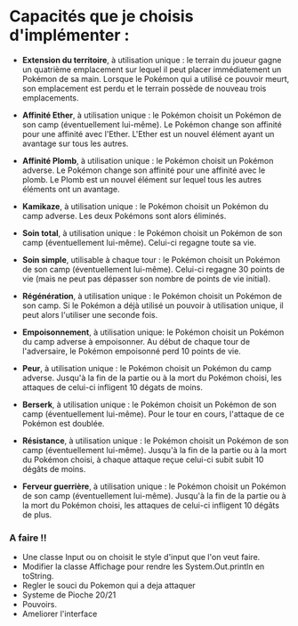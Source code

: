 # Capacités que je choisis d'implémenter : 

- **Extension du territoire**, à utilisation unique :  le terrain du joueur gagne un quatrième emplacement sur lequel il peut placer immédiatement un Pokémon de sa main. Lorsque le Pokémon qui a utilisé ce pouvoir meurt, son emplacement est perdu et le terrain possède de nouveau trois emplacements.

- **Affinité Ether**, à utilisation unique : le Pokémon choisit un Pokémon de son camp (éventuellement lui-même). Le Pokémon change son affinité pour une affinité avec l'Ether. L'Ether est un nouvel élément ayant un avantage sur tous les autres.

- **Affinité Plomb**, à utilisation unique : le Pokémon choisit un Pokémon adverse. Le Pokémon change son affinité pour une affinité avec le plomb. Le Plomb est un nouvel élément sur lequel tous les autres éléments ont un avantage.

- **Kamikaze**, à utilisation unique : le Pokémon choisit un Pokémon du camp adverse. Les deux Pokémons sont alors éliminés.

- **Soin total**, à utilisation unique : le Pokémon choisit un Pokémon de son camp (éventuellement lui-même). Celui-ci regagne toute sa vie.

- **Soin simple**, utilisable à chaque tour : le Pokémon choisit un Pokémon de son camp (éventuellement lui-même). Celui-ci regagne 30 points de vie (mais ne peut pas dépasser son nombre de points de vie initial).

- **Régénération**, à utilisation unique : le Pokémon choisit un Pokémon de son camp. Si le Pokémon a déjà utilisé un pouvoir à utilisation unique, il peut alors l'utiliser une seconde fois.

- **Empoisonnement**, à utilisation unique: le Pokémon choisit un Pokémon du camp adverse à empoisonner. Au début de chaque tour de l'adversaire, le Pokémon empoisonné perd 10 points de vie.

- **Peur**, à utilisation unique : le Pokémon choisit un Pokémon du camp adverse. Jusqu'à la fin de la partie ou à la mort du Pokémon choisi, les attaques de celui-ci infligent 10 dégats de moins.

- **Berserk**, à utilisation unique : le Pokémon choisit un Pokémon de son camp (éventuellement lui-même). Pour le tour en cours, l'attaque de ce Pokémon est doublée.

- **Résistance**, à utilisation unique : le Pokémon choisit un Pokémon de son camp (éventuellement lui-même). Jusqu'à la fin de la partie ou à la mort du Pokémon choisi, à chaque attaque reçue celui-ci subit subit 10 dégâts de moins.

- **Ferveur guerrière**, à utilisation unique : le Pokémon choisit un Pokémon de son camp (éventuellement lui-même). Jusqu'à la fin de la partie ou à la mort du Pokémon choisi, les attaques de celui-ci infligent 10 dégâts de plus.



### A faire !!

- Une classe Input ou on choisit le style d'input que l'on veut faire.
- Modifier la classe Affichage pour rendre les System.Out.println en toString.
- Regler le souci du Pokemon qui a deja attaquer
- Systeme de Pioche 20/21
- Pouvoirs.
- Ameliorer l'interface